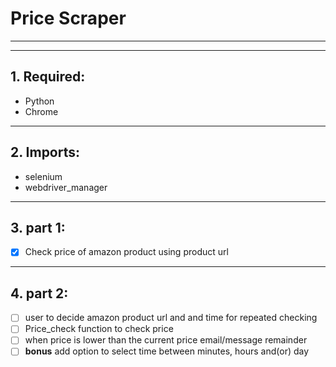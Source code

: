 # Price Scraper
---
---
## 1. Required:
- Python
- Chrome
---
## 2. Imports:
- selenium
- webdriver_manager
---
## 3. part 1:
- [x] Check price of amazon product using product url
---
## 4. part 2:
- [ ] user to decide amazon product url and and time for repeated checking 
- [ ] Price_check function to check price 
- [ ] when price is lower than the current price email/message remainder
- [ ] **bonus** add option to select time between minutes, hours and(or) day